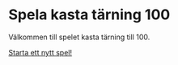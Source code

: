 Spela kasta tärning 100
=================

Välkommen till spelet kasta tärning till 100.

[Starta ett nytt spel!](dicegame/init)